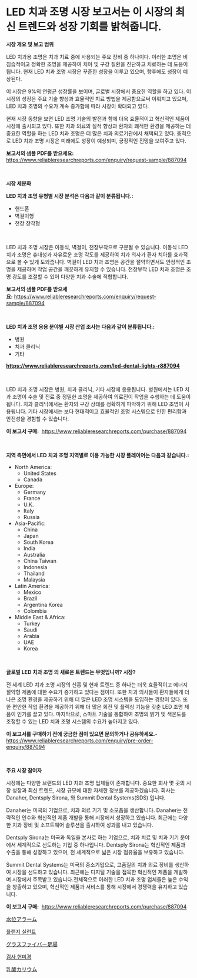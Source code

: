 <p><h1>LED 치과 조명 시장 보고서는 이 시장의 최신 트렌드와 성장 기회를 밝혀줍니다.</h1></p><p><strong>시장 개요 및 보고 범위</strong></p>
<p><p>LED 치과용 조명은 치과 치료 중에 사용되는 주요 장비 중 하나이다. 이러한 조명은 비침습적이고 정확한 조명을 제공하여 치아 및 구강 질환을 진단하고 치료하는 데 도움이 됩니다. 현재 LED 치과 조명 시장은 꾸준한 성장을 이루고 있으며, 향후에도 성장이 예상된다. </p><p>이 시장은 9%의 연평균 성장률을 보이며, 글로벌 시장에서 중요한 역할을 하고 있다. 이 시장의 성장은 주요 기술 향상과 효율적인 치료 방법을 제공함으로써 이뤄지고 있으며, LED 치과 조명의 수요가 계속 증가함에 따라 시장이 확대되고 있다. </p><p>현재 시장 동향을 보면 LED 조명 기술의 발전과 함께 더욱 효율적이고 혁신적인 제품이 시장에 출시되고 있다. 또한 치과 의료의 질적 향상과 환자의 쾌적한 환경을 제공하는 데 중요한 역할을 하는 LED 치과 조명은 더 많은 치과 의료기관에서 채택되고 있다. 총적으로 LED 치과 조명 시장은 미래에도 성장이 예상되며, 긍정적인 전망을 보여주고 있다.</p></p>
<p><strong>보고서의 샘플 PDF를 받으세요:</strong> <a href="https://www.reliableresearchreports.com/enquiry/request-sample/887094">https://www.reliableresearchreports.com/enquiry/request-sample/887094</a></p>
<p>&nbsp;</p>
<p><strong>시장 세분화</strong></p>
<p><strong>LED 치과 조명 유형별 시장 분석은 다음과 같이 분류됩니다.:</strong></p>
<p><ul><li>핸드폰</li><li>벽걸이형</li><li>천장 장착형</li></ul></p>
<p>&nbsp;</p>
<p><p>LED 치과 조명 시장은 이동식, 벽걸이, 천장부착으로 구분될 수 있습니다. 이동식 LED 치과 조명은 휴대성과 자유로운 조명 각도를 제공하여 치과 의사가 환자 치아를 효과적으로 볼 수 있게 도와줍니다. 벽걸이 LED 치과 조명은 공간을 절약하면서도 안정적인 조명을 제공하며 작업 공간을 깨끗하게 유지할 수 있습니다. 천장부착 LED 치과 조명은 조명 강도를 조절할 수 있어 다양한 치과 수술에 적합합니다.</p></p>
<p><strong>보고서의 샘플 PDF를 받으세요:</strong>&nbsp;<a href="https://www.reliableresearchreports.com/enquiry/request-sample/887094">https://www.reliableresearchreports.com/enquiry/request-sample/887094</a></p>
<p>&nbsp;</p>
<p><strong> LED 치과 조명 응용 분야별 시장 산업 조사는 다음과 같이 분류됩니다.:</strong></p>
<p><ul><li>병원</li><li>치과 클리닉</li><li>기타</li></ul></p>
<p><strong><a href="https://www.reliableresearchreports.com/led-dental-lights-r887094">https://www.reliableresearchreports.com/led-dental-lights-r887094</a></strong></p>
<p>&nbsp;</p>
<p><p>LED 치과 조명 시장은 병원, 치과 클리닉, 기타 시장에 응용됩니다. 병원에서는 LED 치과 조명이 수술 및 진료 중 정밀한 조명을 제공하여 의료진이 작업을 수행하는 데 도움이 됩니다. 치과 클리닉에서는 환자의 구강 상태를 정확하게 파악하기 위해 LED 조명이 사용됩니다. 기타 시장에서는 보다 현대적이고 효율적인 조명 시스템으로 인한 편리함과 안전성을 경험할 수 있습니다.</p></p>
<p><strong>이 보고서 구매:</strong>&nbsp; <a href="https://www.reliableresearchreports.com/purchase/887094">https://www.reliableresearchreports.com/purchase/887094</a></p>
<p>&nbsp;</p>
<p><strong>지역 측면에서 LED 치과 조명 지역별로 이용 가능한 시장 플레이어는 다음과 같습니다.:</strong></p>
<p><ul>
    <li>
        North America:
        <ul>
            <li>United States</li>
            <li>Canada</li>
        </ul>
    </li>
    <li>
        Europe:
        <ul>
            <li>Germany</li>
            <li>France</li>
            <li>U.K.</li>
            <li>Italy</li>
            <li>Russia</li>
        </ul>
    </li>
    <li>
        Asia-Pacific:
        <ul>
            <li>China</li>
            <li>Japan</li>
            <li>South Korea</li>
            <li>India</li>
            <li>Australia</li>
            <li>China Taiwan</li>
            <li>Indonesia</li>
            <li>Thailand</li>
            <li>Malaysia</li>
        </ul>
    </li>
    <li>
        Latin America:
        <ul>
            <li>Mexico</li>
            <li>Brazil</li>
            <li>Argentina Korea</li>
            <li>Colombia</li>
        </ul>
    </li>
    <li>
        Middle East & Africa:
        <ul>
            <li>Turkey</li>
            <li>Saudi</li>
            <li>Arabia</li>
            <li>UAE</li>
            <li>Korea</li>
        </ul>
    </li>
    </ul></p>
<p>&nbsp;</p>
<p><strong>글로벌 LED 치과 조명 의 새로운 트렌드는 무엇입니까? 시장?</strong></p>
<p><p>전 세계 LED 치과 조명 시장의 신흥 및 현재 트렌드 중 하나는 더욱 효율적이고 에너지 절약형 제품에 대한 수요가 증가하고 있다는 점이다. 또한 치과 의사들이 환자들에게 더 나은 조명 환경을 제공하기 위해 더 많은 LED 조명 시스템을 도입하는 경향이 있다. 또한 편안한 작업 환경을 제공하기 위해 더 많은 회전 및 플렉싱 기능을 갖춘 LED 조명 제품이 인기를 끌고 있다. 마지막으로, 스마트 기술을 통합하여 조명의 밝기 및 색온도를 조정할 수 있는 LED 치과 조명 시스템의 수요가 높아지고 있다.</p></p>
<p><strong>이 보고서를 구매하기 전에 궁금한 점이 있으면 문의하거나 공유하세요.</strong>- <a href="https://www.reliableresearchreports.com/enquiry/pre-order-enquiry/887094">https://www.reliableresearchreports.com/enquiry/pre-order-enquiry/887094</a></p>
<p>&nbsp;</p>
<p><strong>주요 시장 참여자</strong></p>
<p><p>시장에는 다양한 브랜드의 LED 치과 조명 업체들이 존재합니다. 중요한 회사 몇 곳의 시장 성장과 최신 트렌드, 시장 규모에 대한 자세한 정보를 제공하겠습니다. 회사는 Danaher, Dentsply Sirona, 와 Summit Dental Systems(SDS) 입니다.</p><p>Danaher는 미국의 기업으로, 치과 의료 기기 및 소모품을 생산합니다. Danaher는 전략적인 인수와 혁신적인 제품 개발을 통해 시장에서 성장하고 있습니다. 최근에는 다양한 치과 장비 및 소프트웨어 솔루션을 출시하여 성과를 내고 있습니다.</p><p>Dentsply Sirona는 미국과 독일을 본사로 하는 기업으로, 치과 치료 및 치과 기기 분야에서 세계적으로 선도하는 기업 중 하나입니다. Dentsply Sirona는 혁신적인 제품과 수출을 통해 성장하고 있으며, 전 세계적으로 넓은 시장 점유율을 보유하고 있습니다.</p><p>Summit Dental Systems는 미국의 중소기업으로, 고품질의 치과 의료 장비를 생산하여 시장을 선도하고 있습니다. 최근에는 디지털 기술을 접목한 혁신적인 제품을 개발하며 시장에서 주목받고 있습니다.전체적으로 이러한 LED 치과 조명 업체들은 높은 수익을 창출하고 있으며, 혁신적인 제품과 서비스를 통해 시장에서 경쟁력을 유지하고 있습니다.</p></p>
<p><strong>이 보고서 구매:</strong>&nbsp;&nbsp;<a href="https://www.reliableresearchreports.com/purchase/887094">https://www.reliableresearchreports.com/purchase/887094</a></p>
<p><p><a href="https://github.com/SarahFahey88/Market-Research-Report-List-1/blob/main/228332021685.md">水位アラーム</a></p><p><a href="https://medium.com/@sandubujor71/%ED%94%8C%EB%9E%9C%EC%A7%80-%EC%94%B0%EB%A6%AC%EC%96%B8%ED%8A%B8-%EC%8B%9C%EC%9E%A5-%EB%8F%99%ED%96%A5-%EB%B0%8F-%EC%8B%9C%EC%9E%A5-%EB%B6%84%EC%84%9D%EC%9D%80-2024-2031%EB%85%84-%EA%B8%B0%EA%B0%84%EC%97%90-%EB%8C%80%ED%95%9C-%EC%98%88%EC%B8%A1%EB%90%98%EC%97%88%EC%8A%B5%EB%8B%88%EB%8B%A4-9ef317b00b66">플랜지 실런트</a></p><p><a href="https://medium.com/@anabelavenport7854/%E3%82%AC%E3%83%A9%E3%82%B9%E7%B9%8A%E7%B6%AD%E8%A3%BD%E8%B6%B3%E5%A0%B4%E3%81%AE%E5%B8%82%E5%A0%B4%E8%AA%BF%E6%9F%BB%E3%83%AC%E3%83%9D%E3%83%BC%E3%83%88-%E3%81%9D%E3%81%AE%E6%AD%B4%E5%8F%B2%E3%81%8A%E3%82%88%E3%81%B32031%E5%B9%B4%E3%81%BE%E3%81%A7%E3%81%AE%E4%BA%88%E6%B8%AC-555b1b4aec97">グラスファイバー足場</a></p><p><a href="https://medium.com/@whitneymurphy1982/%EA%B2%80%EC%82%AC-%ED%98%84%EB%AF%B8%EA%B2%BD-%EC%8B%9C%EC%9E%A5-%EC%8B%9C%EC%9E%A5-%EC%A0%90%EC%9C%A0%EC%9C%A8-%EC%8B%9C%EC%9E%A5-%EB%8F%99%ED%96%A5-%EB%B0%8F-%EB%AF%B8%EB%9E%98-%EC%84%B1%EC%9E%A5-%ED%83%90%EC%83%89-b39caef53462">검사 현미경</a></p><p><a href="https://medium.com/@luckeycorbin/%E3%82%AB%E3%83%AA%E3%82%A6%E3%83%A0%E4%B9%B3%E9%85%B8%E5%B8%82%E5%A0%B4%E3%81%AE%E5%8B%95%E5%90%91%E3%81%A8%E5%B8%82%E5%A0%B4%E5%88%86%E6%9E%90%E3%81%AF-2024%E5%B9%B4%E3%81%8B%E3%82%892031%E5%B9%B4%E3%81%BE%E3%81%A7%E3%81%AE%E4%BA%88%E6%B8%AC%E3%81%A7%E3%81%99-438359ce3c47">乳酸カリウム</a></p></p>